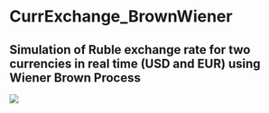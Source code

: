# CurrExchange_BrownWiener

## Simulation of Ruble exchange rate for two currencies in real time (USD and EUR) using Wiener Brown Process

<img src="https://github.com/rafaelmt35/CurrExchange_BrownWienerProcess/assets/99629720/88db5ab0-acab-4161-8778-d3b5e92acc0c">
